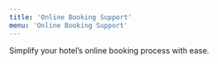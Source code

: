 ```yaml
---
title: 'Online Booking Support'
menu: 'Online Booking Support'
---
```


Simplify your hotel’s online booking process with ease.